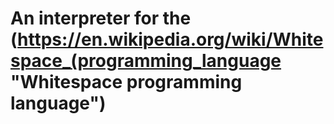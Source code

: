 # An interpreter for the (https://en.wikipedia.org/wiki/Whitespace_(programming_language  "Whitespace programming language")
